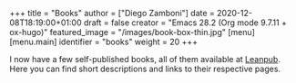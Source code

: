 +++
title = "Books"
author = ["Diego Zamboni"]
date = 2020-12-08T18:19:00+01:00
draft = false
creator = "Emacs 28.2 (Org mode 9.7.11 + ox-hugo)"
featured_image = "/images/book-box-thin.jpg"
[menu]
  [menu.main]
    identifier = "books"
    weight = 20
+++

I now have a few self-published books, all of them available at [Leanpub](https://leanpub.com/u/zzamboni). Here you can find short descriptions and links to their respective pages.
